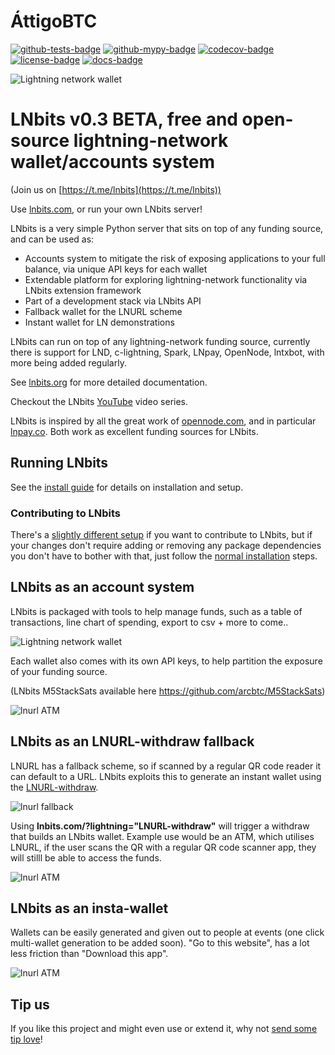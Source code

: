 ÁttigoBTC
=========

[![github-tests-badge]][github-tests]
[![github-mypy-badge]][github-mypy]
[![codecov-badge]][codecov]
[![license-badge]](LICENSE)
[![docs-badge]][docs]


![Lightning network wallet](https://i.imgur.com/EHvK6Lq.png)

# LNbits v0.3 BETA, free and open-source lightning-network wallet/accounts system

(Join us on [https://t.me/lnbits](https://t.me/lnbits))

Use [lnbits.com](https://lnbits.com), or run your own LNbits server!

LNbits is a very simple Python server that sits on top of any funding source, and can be used as:

* Accounts system to mitigate the risk of exposing applications to your full balance, via unique API keys for each wallet
* Extendable platform for exploring lightning-network functionality via LNbits extension framework
* Part of a development stack via LNbits API
* Fallback wallet for the LNURL scheme
* Instant wallet for LN demonstrations

LNbits can run on top of any lightning-network funding source, currently there is support for LND, c-lightning, Spark, LNpay, OpenNode, lntxbot, with more being added regularly.

See [lnbits.org](https://lnbits.org) for more detailed documentation.

Checkout the LNbits [YouTube](https://www.youtube.com/playlist?list=PLPj3KCksGbSYG0ciIQUWJru1dWstPHshe) video series.

LNbits is inspired by all the great work of [opennode.com](https://www.opennode.com/), and in particular [lnpay.co](https://lnpay.co/). Both work as excellent funding sources for LNbits.

## Running LNbits

See the [install guide](docs/guide/installation.md) for details on installation and setup.

### Contributing to LNbits

There's a [slightly different setup](docs/devs/installation.md) if you want to contribute to LNbits, but if your changes don't require adding or removing any package dependencies you don't have to bother with that, just follow the [normal installation](docs/guide/installation.md) steps.

## LNbits as an account system

LNbits is packaged with tools to help manage funds, such as a table of transactions, line chart of spending, export to csv + more to come..

![Lightning network wallet](https://i.imgur.com/w8jdGpF.png)

Each wallet also comes with its own API keys, to help partition the exposure of your funding source.

(LNbits M5StackSats available here https://github.com/arcbtc/M5StackSats)

![lnurl ATM](https://i.imgur.com/WfCg8wY.png)

## LNbits as an LNURL-withdraw fallback

LNURL has a fallback scheme, so if scanned by a regular QR code reader it can default to a URL. LNbits exploits this to generate an instant wallet using the [LNURL-withdraw](https://github.com/btcontract/lnurl-rfc/blob/master/lnurl-withdraw.md).

![lnurl fallback](https://i.imgur.com/CPBKHIv.png)

Using **lnbits.com/?lightning="LNURL-withdraw"** will trigger a withdraw that builds an LNbits wallet.
Example use would be an ATM, which utilises LNURL, if the user scans the QR with a regular QR code scanner app, they will stilll be able to access the funds.

![lnurl ATM](https://i.imgur.com/Gi6bn3L.jpg)

## LNbits as an insta-wallet

Wallets can be easily generated and given out to people at events (one click multi-wallet generation to be added soon).
"Go to this  website", has a lot less friction than "Download this app".

![lnurl ATM](https://i.imgur.com/xFWDnwy.png)

## Tip us

If you like this project and might even use or extend it, why not [send some tip love](https://lnbits.com/paywall/GAqKguK5S8f6w5VNjS9DfK)!


[docs]: https://lnbits.org/
[docs-badge]: https://img.shields.io/badge/docs-lnbits.org-673ab7.svg
[github-mypy]: https://github.com/lnbits/lnbits/actions?query=workflow%3Amypy
[github-mypy-badge]: https://github.com/lnbits/lnbits/workflows/mypy/badge.svg
[github-tests]: https://github.com/lnbits/lnbits/actions?query=workflow%3Atests
[github-tests-badge]: https://github.com/lnbits/lnbits/workflows/tests/badge.svg
[codecov]: https://codecov.io/gh/lnbits/lnbits
[codecov-badge]: https://codecov.io/gh/lnbits/lnbits/branch/master/graph/badge.svg
[license-badge]: https://img.shields.io/badge/license-MIT-blue.svg
